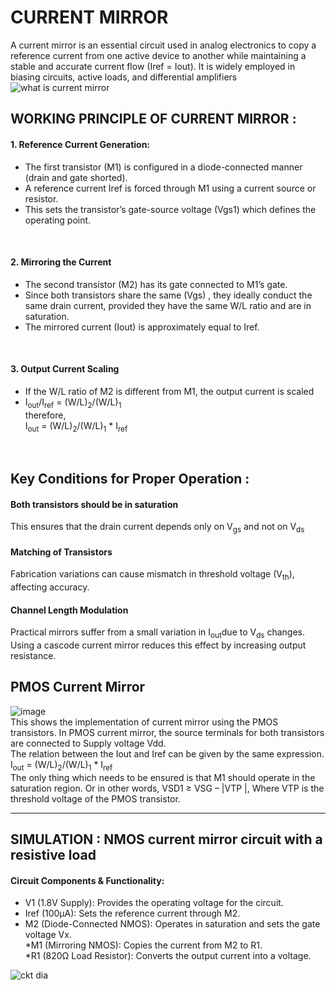 # CURRENT MIRROR <br>
A current mirror is an essential circuit used in analog electronics to copy a reference current from one active device to another while maintaining a stable and accurate current flow (Iref = Iout). It is widely employed in biasing circuits, active loads, and differential amplifiers<br>
![what is current mirror](https://github.com/user-attachments/assets/1768da11-0189-48ea-9dc7-6f677b3c4609)
<br>
## WORKING PRINCIPLE OF CURRENT MIRROR :<br>

#### 1. Reference Current Generation:<br>
* The first transistor (M1) is configured in a diode-connected manner (drain and gate shorted).<br>
* A reference current Iref is forced through M1 using a current source or resistor.<br>
* This sets the transistor’s gate-source voltage (Vgs1) which defines the operating point.<br>
<br>

#### 2. Mirroring the Current<br>

* The second transistor (M2) has its gate connected to M1’s gate.<br>
* Since both transistors share the same (Vgs) , they ideally conduct the same drain current, provided they have the same W/L ratio and are in saturation.<br>
* The mirrored current (Iout) is approximately equal to Iref.<br>
<br>

#### 3. Output Current Scaling <br>

* If the W/L ratio of M2 is different from M1, the output current is scaled<br>
* I<sub>out</sub>/I<sub>ref</sub> = (W/L)<sub>2</sub>/(W/L)<sub>1</sub> <br>
therefore,<br>
I<sub>out</sub> = (W/L)<sub>2</sub>/(W/L)<sub>1</sub> * I<sub>ref</sub> <br>
<br>

## Key Conditions for Proper Operation : <br>

#### Both transistors should be in saturation<br>

This ensures that the drain current depends only on V<sub>gs</sub> and not on V<sub>ds</sub> <br>

#### Matching of Transistors <br>

Fabrication variations can cause mismatch in threshold voltage (V<sub>th</sub>), affecting accuracy.<br>

#### Channel Length Modulation<br> 

Practical mirrors suffer from a small variation in I<sub>out</sub>due to V<sub>ds</sub> changes.<br>
Using a cascode current mirror reduces this effect by increasing output resistance.<br>

## PMOS Current Mirror<br>

![image](https://github.com/user-attachments/assets/1a870006-1e99-448a-b5e7-c4ddd99f8417)
<br>
This shows the implementation of current mirror using the PMOS transistors. In PMOS current mirror, the source terminals for both transistors are connected to Supply voltage Vdd.<br>
The relation between the Iout and Iref can be given by the same expression.<br>
I<sub>out</sub> = (W/L)<sub>2</sub>/(W/L)<sub>1</sub> * I<sub>ref</sub> <br>
The only thing which needs to be ensured is that M1 should operate in the saturation region. Or in other words, VSD1 ≥ VSG – |VTP |, Where VTP is the threshold voltage of the PMOS transistor.<br>

-------------------------------------------------------------------------------------------------
## SIMULATION : NMOS current mirror circuit with a resistive load<br>
#### Circuit Components & Functionality:<br>
* V1 (1.8V Supply): Provides the operating voltage for the circuit.<br>
* Iref (100µA): Sets the reference current through M2.<br>
* M2 (Diode-Connected NMOS): Operates in saturation and sets the gate voltage Vx.<br>
*M1 (Mirroring NMOS): Copies the current from M2 to R1.<br>
*R1 (820Ω Load Resistor): Converts the output current into a voltage.<br>

![ckt dia](https://github.com/user-attachments/assets/f1a42946-8c17-4549-82df-3ef7a192b852)














